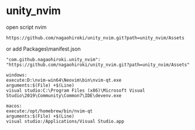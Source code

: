 # unity_nvim

open script nvim

```
https://github.com/nagaohiroki/unity_nvim.git?path=unity_nvim/Assets

```

or add Packages\manifest.json

```
"com.github.nagaohiroki.unity_nvim": "https://github.com/nagaohiroki/unity_nvim.git?path=unity_nvim/Assets"
```

```
windows:
execute:D:\nvim-win64\Neovim\bin\nvim-qt.exe
arguments:$(File) +$(Line)
visual studio:C:\Program Files (x86)\Microsoft Visual Studio\2019\Community\Common7\IDE\devenv.exe

macos:
execute:/opt/homebrew/bin/nvim-qt
arguments:$(File) +$(Line)
visual studio:/Applications/Visual Studio.app
```
